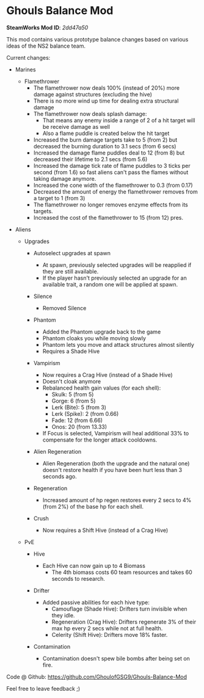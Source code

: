 # Ghouls Balance Mod

**SteamWorks Mod ID**: *2dd47a50*

This mod contains various prototype balance changes based on various ideas of the NS2 balance team.

Current changes:

- Marines

    - Flamethrower
        - The flamethrower now deals 100% (instead of 20%) more damage against structures (excluding the hive)
        - There is no more wind up time for dealing extra structural damage
        - The flamethrower now deals splash damage: 
            - That means any enemy inside a range of 2 of a hit target will be receive damage as well
            - Also a flame puddle is created below the hit target
        - Increased the burn damage targets take to 5 (from 2) but decreased the burning duration to 3.1 secs (from 6 secs)
        - Increased the damage flame puddles deal to 12 (from 8) but decreased their lifetime to 2.1 secs (from 5.6)
        - Increased the damage tick rate of flame puddles to 3 ticks per second (from 1.6) so fast aliens can't pass the flames without taking damage anymore.
        - Increased the cone width of the flamethrower to 0.3 (from 0.17)
        - Decreased the amount of energy the flamethrower removes from a target to 1 (from 3)
        - The flamethrower no longer removes enzyme effects from its targets.
        - Increased the cost of the flamethrower to 15 (from 12) pres.
        

- Aliens
    - Upgrades
        - Autoselect upgrades at spawn
            - At spawn, previously selected upgrades will be reapplied if they are still available.
            - If the player hasn't previously selected an upgrade for an available trait, a random one will be applied at spawn. 
            
        - Silence
            - Removed Silence 
            
        - Phantom
            - Added the Phantom upgrade back to the game
            - Phantom cloaks you while moving slowly
            - Phantom lets you move and attack structures almost silently
            - Requires a Shade Hive
            
        - Vampirism
            - Now requires a Crag Hive (instead of a Shade Hive)
            - Doesn't cloak anymore
            - Rebalanced health gain values (for each shell):
                - Skulk: 5 (from 5)
                - Gorge: 6 (from 5)
                - Lerk (Bite): 5 (from 3)
                - Lerk (Spike): 2 (from 0.66)
                - Fade: 12 (from 6.66)
                - Onos: 20 (from  13.33)
            - If Focus is selected, Vampirism will heal additional 33% to compensate for the longer attack cooldowns.
        
        - Alien Regeneration
            - Alien Regeneration (both the upgrade and the natural one) doesn't restore health if you have been hurt less than 3 seconds ago.
        
        - Regeneration 
            - Increased amount of hp regen restores every 2 secs to 4% (from 2%) of the base hp for each shell.
            
        - Crush
            - Now requires a Shift Hive (instead of a Crag Hive)
            
    - PvE
        - Hive
            - Each Hive can now gain up to 4 Biomass
                 - The 4th biomass costs 60 team resources and takes 60 seconds to research.
        - Drifter 
            - Added passive abilities for each hive type:
                - Camouflage (Shade Hive): Drifters turn invisible when they idle.
                - Regeneration (Crag Hive): Drifters regenerate 3% of their max hp every 2 secs while not at full health.
                - Celerity (Shift Hive): Drifters move 18% faster.
                          
        - Contamination
            - Contamination doesn't spew bile bombs after being set on fire.

Code @ Github: https://github.com/GhoulofGSG9/Ghouls-Balance-Mod

Feel free to leave feedback ;)
